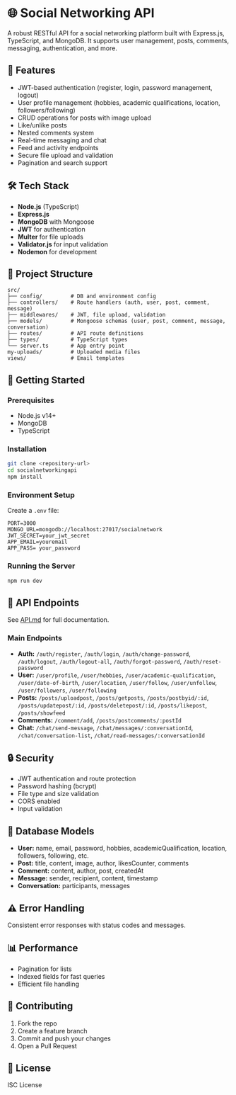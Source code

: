 # 🌐 Social Networking API

A robust RESTful API for a social networking platform built with Express.js, TypeScript, and MongoDB. It supports user management, posts, comments, messaging, authentication, and more.

## 🚀 Features

- JWT-based authentication (register, login, password management, logout)
- User profile management (hobbies, academic qualifications, location, followers/following)
- CRUD operations for posts with image upload
- Like/unlike posts
- Nested comments system
- Real-time messaging and chat
- Feed and activity endpoints
- Secure file upload and validation
- Pagination and search support

## 🛠️ Tech Stack

- **Node.js** (TypeScript)
- **Express.js**
- **MongoDB** with Mongoose
- **JWT** for authentication
- **Multer** for file uploads
- **Validator.js** for input validation
- **Nodemon** for development

## 📁 Project Structure

```
src/
├── config/         # DB and environment config
├── controllers/    # Route handlers (auth, user, post, comment, message)
├── middlewares/    # JWT, file upload, validation
├── models/         # Mongoose schemas (user, post, comment, message, conversation)
├── routes/         # API route definitions
├── types/          # TypeScript types
└── server.ts       # App entry point
my-uploads/         # Uploaded media files
views/              # Email templates
```

## 🚦 Getting Started

### Prerequisites

- Node.js v14+
- MongoDB
- TypeScript

### Installation

```bash
git clone <repository-url>
cd socialnetworkingapi
npm install
```

### Environment Setup

Create a `.env` file:

```
PORT=3000
MONGO_URL=mongodb://localhost:27017/socialnetwork
JWT_SECRET=your_jwt_secret
APP_EMAIL=youremail
APP_PASS= your_password
```

### Running the Server

```bash
npm run dev
```

## 📡 API Endpoints

See [API.md](./API.md) for full documentation.

### Main Endpoints

- **Auth:** `/auth/register`, `/auth/login`, `/auth/change-password`, `/auth/logout`, `/auth/logout-all`, `/auth/forgot-password`, `/auth/reset-password`
- **User:** `/user/profile`, `/user/hobbies`, `/user/academic-qualification`, `/user/date-of-birth`, `/user/location`, `/user/follow`, `/user/unfollow`, `/user/followers`, `/user/following`
- **Posts:** `/posts/uploadpost`, `/posts/getposts`, `/posts/postbyid/:id`, `/posts/updatepost/:id`, `/posts/deletepost/:id`, `/posts/likepost`, `/posts/showfeed`
- **Comments:** `/comment/add`, `/posts/postcomments/:postId`
- **Chat:** `/chat/send-message`, `/chat/messages/:conversationId`, `/chat/conversation-list`, `/chat/read-messages/:conversationId`

## 🔒 Security

- JWT authentication and route protection
- Password hashing (bcrypt)
- File type and size validation
- CORS enabled
- Input validation

## 💾 Database Models

- **User:** name, email, password, hobbies, academicQualification, location, followers, following, etc.
- **Post:** title, content, image, author, likesCounter, comments
- **Comment:** content, author, post, createdAt
- **Message:** sender, recipient, content, timestamp
- **Conversation:** participants, messages

## ⚠️ Error Handling

Consistent error responses with status codes and messages.

## 📊 Performance

- Pagination for lists
- Indexed fields for fast queries
- Efficient file handling

## 🤝 Contributing

1. Fork the repo
2. Create a feature branch
3. Commit and push your changes
4. Open a Pull Request

## 📄 License

ISC License
